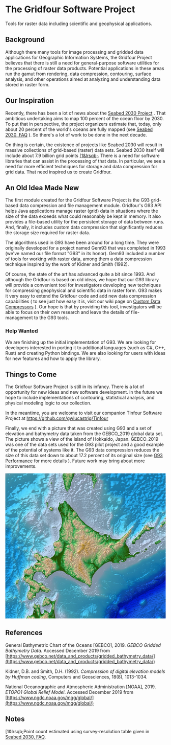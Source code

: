 # The Gridfour Software Project
Tools for raster data including scientific and geophysical applications.

## Background
Although there many tools for image processing and gridded data applications for
Geographic Information Systems, the Gridfour Project believes that there is still
a need for general-purpose software utilities for the processing of raster data
products. Potential applications in these areas run the gamut from rendering,
data compression, contouring, surface analysis, and other operations aimed
at analyzing and understanding data stored in raster form.

## Our Inspiration
Recently, there has been a lot of news about the [Seabed 2030 Project](https://seabed2030.gebco.net/) . That ambitious
undertaking aims to map 100 percent of the ocean floor by 2030.  To put that in perspective,
the project organizers estimate that, today, only about 20 percent of the world's oceans are fully
mapped &#40;see [Seabed 2030, FAQ](https://seabed2030.gebco.net/faq/#q4) &#41;.  So there's a lot of work to be done
in the next decade.

On thing is certain, the existence of projects like Seabed 2030 will result in massive collections
of grid-based (raster) data sets.  Seabed 2030 itself will include about 7.9 billion grid points [&lsqb;1&lrsqb;](note1).
There is a need for software libraries that can assist in
the processing of that data. In particular, we see a need for more efficient techniques for storage
and data compression for grid data.  That need inspired us to create Gridfour.

## An Old Idea Made New
The first module created for the Gridfour Software Project is the G93 grid-based data
compression and file management module.  Gridfour's G93 API helps Java applications
manage raster (grid) data in situations where the size of the data exceeds what
could reasonably be kept in memory. It also provides a file-based utility for
the persistent storage of data between runs. And, finally, it includes custom
data compression that significantly reduces the storage size required for
raster data. 

The algorithms used in G93 have been around for a long time. 
They were originally developed for a project named Gem93 that was
completed in 1993 (we've named our file format "G93" in its honor).  Gem93 included 
a number of tools for working with raster data, among them a data compression technique
inspired by the work of Kidner and Smith (1992).

Of course, the state of the art has advanced quite a bit since 1993. And although
the Gridfour is based on old ideas, we hope that our G93 library will provide
a convenient tool for investigators developing new techniques for compressing
geophysical and scientific data in raster form.  G93 makes it very easy to
extend the Gridfour code and add new data compression capabilities &#40; to see
just how easy it is, visit our wiki page on
[Custom Data Compressors](https://github.com/gwlucastrig/gridfour/wiki/How-to-Register-a-Custom-Data-Compressor) &#41;.
Our hope is that by providing this tool, investigators will be able to
focus on their own research and leave the details of file-management to
the G93 tools.

### Help Wanted ###
We are finishing up the initial implementation of G93.  We are looking for
developers interested in porting it to additional languages
(such as C#, C++, Rust) and creating Python bindings. We are also looking for
users with ideas for new features and how to apply the library. 

## Things to Come  
The Gridfour Software Project is still in its infancy.  There is a lot
of opportunity for new ideas and new software development. In the future
we hope to include implementations of contouring, statistical analysis,
and physical modeling logic to our collection.

In the meantime, you are welcome to visit our companion Tinfour Software Project at https://github.com/gwlucastrig/Tinfour

Finally, we end with a picture that was created using G93 and a set of elevation
and bathymetry data taken from the GEBCO_2019 global data set.  The picture
shows a view of the Island of Hokkaido, Japan. 
GEBCO_2019 was one of the data sets used for the G93 pilot project and a good example of the
potential of systems like it.  The G93 data compression reduces the size of this
data set down to about 17.2 percent of its original size &#40;see [G93 Performance](https://github.com/gwlucastrig/gridfour/wiki/G93-Performance)
for more details &#41;. Future work may bring about more improvements.

![Gridfour rendering of Hokkaido, Japan](doc/images/hokkaido_800_720_60_scaled.jpg "Gridfour/GEBCO_2019 rendering of Hokkaido, Japan")


## References
General Bathymetric Chart of the Oceans [GEBCO], 2019. _GEBCO Gridded Bathymetry Data_.
Accessed December 2019 from [https://www.gebco.net/data_and_products/gridded_bathymetry_data/](https://www.gebco.net/data_and_products/gridded_bathymetry_data/)

Kidner, D.B. and Smith, D.H. (1992). _Compression of digital elevation models by Huffman coding_,
Computers and Geosciences, 18(8), 1013-1034.

National Oceanographic and Atmospheric Administration [NOAA], 2019.
_ETOPO1 Global Relief Model_. Accessed December 2019 from [https://www.ngdc.noaa.gov/mgg/global/](https://www.ngdc.noaa.gov/mgg/global/)

## Notes
<a name="note1">&lsqb;1&lrsqb;</a>Point count estimated using survey-resolution table given in 
[Seabed 2030, FAQ](https://seabed2030.gebco.net/faq/#q5). 
